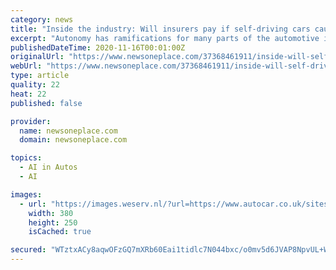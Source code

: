 ```yaml
---
category: news
title: "Inside the industry: Will insurers pay if self-driving cars cause crashes?"
excerpt: "Autonomy has ramifications for many parts of the automotive industry, not just car manufacturers Until recently, I had few qualms about ranking car"
publishedDateTime: 2020-11-16T00:01:00Z
originalUrl: "https://www.newsoneplace.com/37368461911/inside-will-self-driving"
webUrl: "https://www.newsoneplace.com/37368461911/inside-will-self-driving"
type: article
quality: 22
heat: 22
published: false

provider:
  name: newsoneplace.com
  domain: newsoneplace.com

topics:
  - AI in Autos
  - AI

images:
  - url: "https://images.weserv.nl/?url=https://www.autocar.co.uk/sites/autocar.co.uk/files/styles/car_review_image_190/public/images/car-reviews/first-drives/legacy/autonomous_cars_282-2100x1485-14147770-d0e8-4b70-a562-412e2b03ed81.jpg?itok=_FyNve0K&h=250"
    width: 380
    height: 250
    isCached: true

secured: "WTztxACy8aqwOFzGQ7mXRb60Eai1tidlc7N044bxc/o0mv5d6JVAP8NpvUL+WxRE/n0imfRotGshhtMm20lC4GfhPVGy+L3T0lGz4csGhyFDr0ekbKCjhfao2QaHTUJHZmnuxN17FvCRsOTsXO/5mko7quNjkT/VMejkSo1yOviiqaLy4IzkyyMc7VGEQORpxNesuVJp1TQ80u++1hUtd0Rf+O4fmzUEgnuutnaoeWPPM1gfDD8rBHizY8awtBcHgKErnNolPhA1hdmqmFqDFIAhaVqxBkT9hAEV/rVpQXLCFUKYvqPLSWCPlySk4jBSouaqEA4FtKlSd7p7R9P/y6mhgOdPz/OKdI8ECOvSZuk=;u0Nb+6kQioZAci0B9UvpdA=="
---
```


